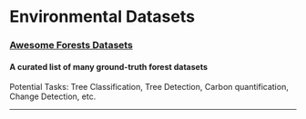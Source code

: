 # Environmental Datasets

### [Awesome Forests Datasets](https://github.com/blutjens/awesome-forests)
#### A curated list of many ground-truth forest datasets 
Potential Tasks: Tree Classification, Tree Detection, Carbon quantification, Change Detection, etc.

---
